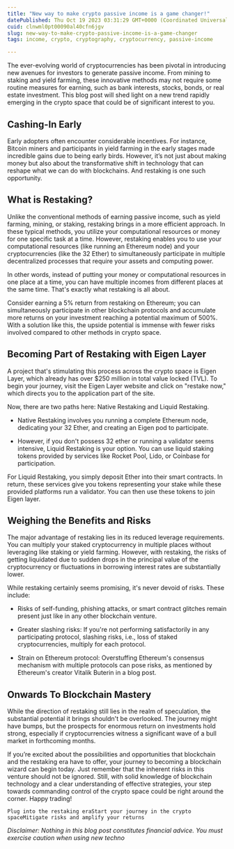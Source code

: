 ```yaml
---
title: "New way to make crypto passive income is a game changer!"
datePublished: Thu Oct 19 2023 03:31:29 GMT+0000 (Coordinated Universal Time)
cuid: clnwml0pt00090al40cfn6jgv
slug: new-way-to-make-crypto-passive-income-is-a-game-changer
tags: income, crypto, cryptography, cryptocurrency, passive-income

---
```


The ever-evolving world of cryptocurrencies has been pivotal in introducing new avenues for investors to generate passive income. From mining to staking and yield farming, these innovative methods may not require some routine measures for earning, such as bank interests, stocks, bonds, or real estate investment. This blog post will shed light on a new trend rapidly emerging in the crypto space that could be of significant interest to you.

## Cashing-In Early

Early adopters often encounter considerable incentives. For instance, Bitcoin miners and participants in yield farming in the early stages made incredible gains due to being early birds. However, it’s not just about making money but also about the transformative shift in technology that can reshape what we can do with blockchains. And restaking is one such opportunity.

## What is Restaking?

Unlike the conventional methods of earning passive income, such as yield farming, mining, or staking, restaking brings in a more efficient approach. In these typical methods, you utilize your computational resources or money for one specific task at a time. However, restaking enables you to use your computational resources (like running an Ethereum node) and your cryptocurrencies (like the 32 Ether) to simultaneously participate in multiple decentralized processes that require your assets and computing power.

In other words, instead of putting your money or computational resources in one place at a time, you can have multiple incomes from different places at the same time. That's exactly what restaking is all about.

Consider earning a 5% return from restaking on Ethereum; you can simultaneously participate in other blockchain protocols and accumulate more returns on your investment reaching a potential maximum of 500%. With a solution like this, the upside potential is immense with fewer risks involved compared to other methods in crypto space.

## Becoming Part of Restaking with Eigen Layer

A project that's stimulating this process across the crypto space is Eigen Layer, which already has over $250 million in total value locked (TVL). To begin your journey, visit the Eigen Layer website and click on "restake now," which directs you to the application part of the site.

Now, there are two paths here: Native Restaking and Liquid Restaking.

* Native Restaking involves you running a complete Ethereum node, dedicating your 32 Ether, and creating an Eigen pod to participate.
    
* However, if you don't possess 32 ether or running a validator seems intensive, Liquid Restaking is your option. You can use liquid staking tokens provided by services like Rocket Pool, Lido, or Coinbase for participation.
    

For Liquid Restaking, you simply deposit Ether into their smart contracts. In return, these services give you tokens representing your stake while these provided platforms run a validator. You can then use these tokens to join Eigen layer.

## Weighing the Benefits and Risks

The major advantage of restaking lies in its reduced leverage requirements. You can multiply your staked cryptocurrency in multiple places without leveraging like staking or yield farming. However, with restaking, the risks of getting liquidated due to sudden drops in the principal value of the cryptocurrency or fluctuations in borrowing interest rates are substantially lower.

While restaking certainly seems promising, it's never devoid of risks. These include:

* Risks of self-funding, phishing attacks, or smart contract glitches remain present just like in any other blockchain venture.
    
* Greater slashing risks: If you're not performing satisfactorily in any participating protocol, slashing risks, i.e., loss of staked cryptocurrencies, multiply for each protocol.
    
* Strain on Ethereum protocol: Overstuffing Ethereum's consensus mechanism with multiple protocols can pose risks, as mentioned by Ethereum's creator Vitalik Buterin in a blog post.
    

## Onwards To Blockchain Mastery

While the direction of restaking still lies in the realm of speculation, the substantial potential it brings shouldn't be overlooked. The journey might have bumps, but the prospects for enormous return on investments hold strong, especially if cryptocurrencies witness a significant wave of a bull market in forthcoming months.

If you’re excited about the possibilities and opportunities that blockchain and the restaking era have to offer, your journey to becoming a blockchain wizard can begin today. Just remember that the inherent risks in this venture should not be ignored. Still, with solid knowledge of blockchain technology and a clear understanding of effective strategies, your step towards commanding control of the crypto space could be right around the corner. Happy trading!

```code
Plug into the restaking eraStart your journey in the crypto spaceMitigate risks and amplify your returns
```

*Disclaimer: Nothing in this blog post constitutes financial advice. You must exercise caution when using new techno*